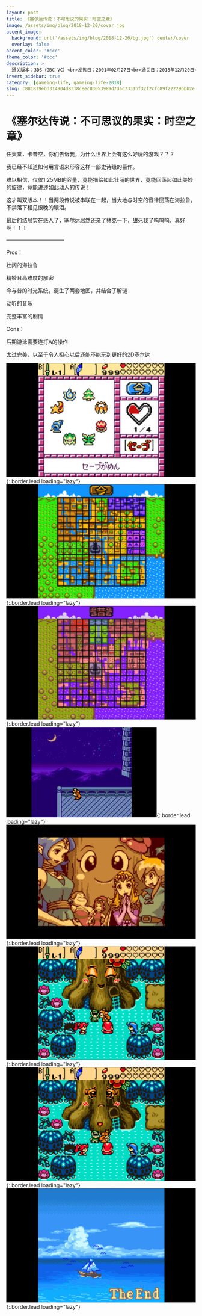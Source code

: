 ```yaml
---
layout: post
title: 《塞尔达传说：不可思议的果实：时空之章》
image: /assets/img/blog/2018-12-20/cover.jpg
accent_image: 
  background: url('/assets/img/blog/2018-12-20/bg.jpg') center/cover
  overlay: false
accent_color: '#ccc'
theme_color: '#ccc'
description: >
  通关版本：3DS（GBC VC）<br>发售日：2001年02月27日<br>通关日：2018年12月20日<br>开发商：Nintendo<br>发行商：Nintendo
invert_sidebar: true
category: [gameing-life, gameing-life-2018]
slug: c881879ebd314904d8318c8ec83053989d7dac7331bf32f2cfc89f22229bbb2e
---
```


# 《塞尔达传说：不可思议的果实：时空之章》

任天堂，卡普空，你们告诉我，为什么世界上会有这么好玩的游戏？？？

我已经不知道如何用言语来形容这样一部史诗级的巨作。

难以相信，仅仅1.25MB的容量，竟能描绘如此壮丽的世界，竟能回荡起如此美妙的旋律，竟能讲述如此动人的传说！

这才叫双版本！！当两段传说被串联在一起，当大地与时空的音律回荡在海拉鲁，不禁落下相见恨晚的眼泪。

最后的结局实在感人了，塞尔达居然还亲了林克一下，甜死我了呜呜呜，真好啊！！！

———————————

Pros：

壮阔的海拉鲁

精妙且高难度的解密

今与昔的时光系统，诞生了两套地图，并结合了解谜

动听的音乐

完整丰富的剧情

Cons：

后期游泳需要连打A的操作

太过完美，以至于令人担心以后还能不能玩到更好的2D塞尔达

![](/assets/img/blog/2018-12-20/1.jpg){:.border.lead loading="lazy"}
![](/assets/img/blog/2018-12-20/2.jpg){:.border.lead loading="lazy"}
![](/assets/img/blog/2018-12-20/3.jpg){:.border.lead loading="lazy"}
![](/assets/img/blog/2018-12-20/4.jpg){:.border.lead loading="lazy"}
![](/assets/img/blog/2018-12-20/5.jpg){:.border.lead loading="lazy"}
![](/assets/img/blog/2018-12-20/6.jpg){:.border.lead loading="lazy"}
![](/assets/img/blog/2018-12-20/7.jpg){:.border.lead loading="lazy"}
![](/assets/img/blog/2018-12-20/8.jpg){:.border.lead loading="lazy"}


